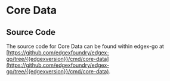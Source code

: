 # Core Data

## Source Code


The source code for Core Data can be found within edgex-go at
[https://github.com/edgexfoundry/edgex-go/tree/{{edgexversion}}/cmd/core-data](https://github.com/edgexfoundry/edgex-go/tree/{{edgexversion}}/cmd/core-data).